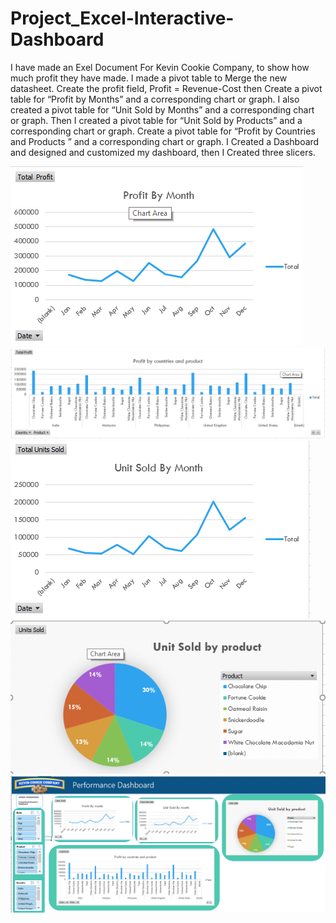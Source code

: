 # Project_Excel-Interactive-Dashboard
I have made an Exel Document For Kevin Cookie Company, to show how much profit they have made. I made a pivot table to Merge the new datasheet. Create the profit field,
Profit = Revenue-Cost then Create a pivot table for “Profit by Months” and a corresponding chart or graph. I also created a pivot table for “Unit Sold by Months” and a corresponding chart or graph.
Then I created a pivot table for “Unit Sold by Products” and a corresponding chart or graph. Create a pivot table for “Profit by Countries and Products ” and a corresponding chart or graph. 
I Created a Dashboard and designed and customized my dashboard, then I Created three slicers.

![](Sources/ProfitBYMonth.png)
![](Sources/Profitbycountriesandproduct.png)
![](Sources/UnitSoldByprofit.png)
![](Sources/Unitsoldbyproduct.png)
![](sources/Dashboard.png)
